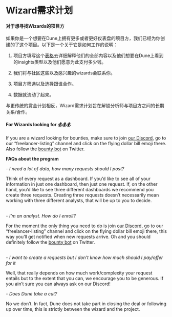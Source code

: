 # Wizard需求计划

#### 对于想寻找Wizards的项目方

如果你是一个想要在Dune上拥有更多或者更好仪表盘的项目方，我们已经为你创建的了这个项目。以下是一个关于它是如何工作的说明：

1. 项目方填写这个[表格](https://bounties.dune.xyz)去详细解释他们的全部内容以及他们想要在Dune上看到的insights类型以及他们愿意为此支付多少钱。


2. 我们将与社区这些以及感兴趣的wizards会联系你。

3. 项目方筛选以及选择跟谁合作。

4. 数据就流动了起来。

与更传统的赏金计划相反，Wizard需求计划旨在解锁分析师与项目方之间的长期关系/合作。



#### For Wizards looking for :moneybag::moneybag::moneybag:

If you are a wizard looking for bounties, make sure to join [our Discord](https://discord.gg/ErrzwBz), go to our “freelancer-listing” channel and click on the flying dollar bill emoji there. Also follow the [bounty bot](https://twitter.com/Dune\_Bounties) on Twitter.



**FAQs about the program**

_- I need a lot of data, how many requests should I post?_

Think of every request as a dashboard. If you’d like to see all of your information in just one dashboard, then just one request. If, on the other hand, you’d like to see three different dashboards we recommend you create three requests. Creating three requests doesn’t necessarily mean working with three different analysts, that will be up to you to decide.

\
_- I’m an analyst. How do I enroll?_

For the moment the only thing you need to do is join [our Discord](https://discord.gg/dunecom), go to our “freelancer-listing” channel and click on the flying dollar bill emoji there, this way you’ll get notified when new requests arrive. Oh and you should definitely follow the [bounty bot](https://twitter.com/Dune_Bounties) on Twitter.

\
_- I want to create a requests but I don’t know how much should I pay/offer for it_

Well, that really depends on how much work/complexity your request entails but to the extent that you can, we encourage you to be generous. If you ain’t sure you can always ask on our Discord!

_- Does Dune take a cut?_

No we don’t. In fact, Dune does not take part in closing the deal or following up over time, this is strictly between the wizard and the project.
